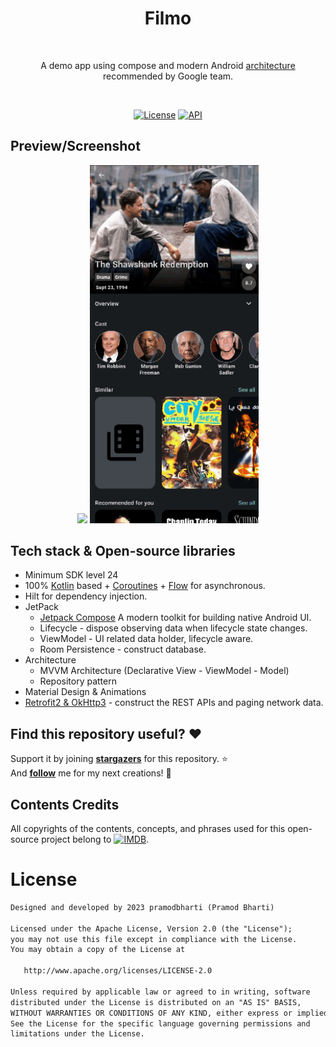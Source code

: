 
<h1 align="center">Filmo </h1>
</br>
<p align="center">  
A demo app using compose and modern Android <a href="https://developer.android.com/topic/architecture" target="_blank"> architecture </a> recommended by Google team. 
</p>
</br>

<p align="center">
  <a href="https://opensource.org/licenses/Apache-2.0"><img alt="License" src="https://img.shields.io/badge/License-Apache%202.0-blue.svg"/></a>
  <a href="https://android-arsenal.com/api?level=24"><img alt="API" src="https://img.shields.io/badge/API-24%2B-brightgreen.svg?style=flat"/></a>
</p>

## Preview/Screenshot
<p align="center">
<img src="/preview/preview0.gif" width="270"/>
<img src="/preview/preview1.gif" width="270"/>
</p>

## Tech stack & Open-source libraries
- Minimum SDK level 24
- 100% [Kotlin](https://kotlinlang.org/) based + [Coroutines](https://github.com/Kotlin/kotlinx.coroutines) + [Flow](https://kotlin.github.io/kotlinx.coroutines/kotlinx-coroutines-core/kotlinx.coroutines.flow/) for asynchronous.
- Hilt for dependency injection.
- JetPack
    - [Jetpack Compose](https://developer.android.com/jetpack/compose) A modern toolkit for building native Android UI.
    - Lifecycle - dispose observing data when lifecycle state changes.
    - ViewModel - UI related data holder, lifecycle aware.
    - Room Persistence - construct database.
- Architecture
    - MVVM Architecture (Declarative View - ViewModel - Model)
    - Repository pattern
- Material Design & Animations
- [Retrofit2 & OkHttp3](https://github.com/square/retrofit) - construct the REST APIs and paging network data.

## Find this repository useful? :heart:
Support it by joining __[stargazers](https://github.com/pramodbharti/Filmo/stargazers)__ for this repository. :star: <br>
And __[follow](https://github.com/pramodbharti)__ me for my next creations! 🤩

## Contents Credits
All copyrights of the contents, concepts, and phrases used for this open-source project belong to   <a href="https://developer.themoviedb.org/"><img alt="IMDB" src="https://files.readme.io/29c6fee-blue_short.svg" width="100" height="20"/></a>.

# License
```xml
Designed and developed by 2023 pramodbharti (Pramod Bharti)

Licensed under the Apache License, Version 2.0 (the "License");
you may not use this file except in compliance with the License.
You may obtain a copy of the License at

   http://www.apache.org/licenses/LICENSE-2.0

Unless required by applicable law or agreed to in writing, software
distributed under the License is distributed on an "AS IS" BASIS,
WITHOUT WARRANTIES OR CONDITIONS OF ANY KIND, either express or implied.
See the License for the specific language governing permissions and
limitations under the License.
```
